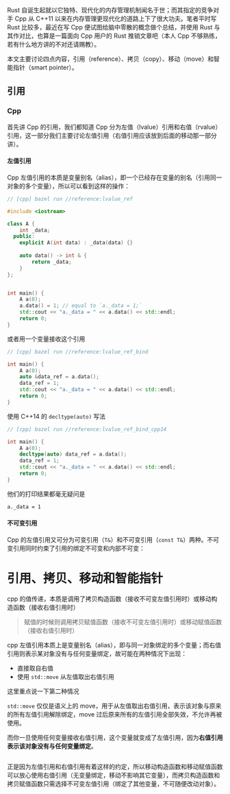 Rust 自诞生起就以它独特、现代化的内存管理机制闻名于世；而其指定的竞争对手 Cpp 从 C++11 以来在内存管理更现代化的道路上下了很大功夫。笔者平时写 Rust 比较多，最近在写 Cpp 便试图给脑中零散的概念做个总结，并使用 Rust 与其作对比，也算是一篇面向 Cpp 用户的 Rust 推销文章吧（本人 Cpp 不够熟练，若有什么地方讲的不对还请赐教）。

本文主要讨论四点内容，引用（reference）、拷贝（copy）、移动（move）和智能指针（smart pointer）。

## 引用

### Cpp

首先讲 Cpp 的引用，我们都知道 Cpp 分为左值（lvalue）引用和右值（rvalue）引用，这一部分我们主要讨论左值引用（右值引用应该放到后面的移动那一部分讲）。

#### 左值引用

Cpp 左值引用的本质是变量别名（alias），即一个已经存在变量的别名（引用同一对象的多个变量），所以可以看到这样的操作：

```cpp
// [cpp] bazel run //reference:lvalue_ref

#include <iostream>

class A {
    int _data;
  public:
    explicit A(int data) : _data(data) {}
    
    auto data() -> int & {
        return _data;
    }
};


int main() {
    A a(0);
    a.data() = 1; // equal to `a._data = 1;`
    std::cout << "a._data = " << a.data() << std::endl;
    return 0;
}
```

或者用一个变量接收这个引用

```cpp
// [cpp] bazel run //reference:lvalue_ref_bind

int main() {
    A a(0);
    auto &data_ref = a.data();
    data_ref = 1;
    std::cout << "a._data = " << a.data() << std::endl;
    return 0;
}
```

使用 C++14 的 `decltype(auto)` 写法

```cpp
// [cpp] bazel run //reference:lvalue_ref_bind_cpp14

int main() {
    A a(0);
    decltype(auto) data_ref = a.data();
    data_ref = 1;
    std::cout << "a._data = " << a.data() << std::endl;
    return 0;
}
```

他们的打印结果都毫无疑问是

```bash
a._data = 1
```

#### 不可变引用

Cpp 的左值引用又可分为可变引用（`T&`）和不可变引用（`const T&`）两种。不可变引用同时约束了引用的绑定不可变和内部不可变：


# 引用、拷贝、移动和智能指针

cpp 的值传递，本质是调用了拷贝构造函数（接收不可变左值引用时）或移动构造函数（接收右值引用时）

> 赋值的时候则调用拷贝赋值函数（接收不可变左值引用时）或移动赋值函数（接收右值引用时）

cpp 左值引用本质上是变量别名（alias），即与同一对象绑定的多个变量；而右值引用则表示某对象没有与任何变量绑定，故可能在两种情况下出现：

 - 直接取自右值
 - 使用 `std::move` 从左值取出右值引用

这里重点说一下第二种情况

`std::move` 仅仅是语义上的 move，用于从左值取出右值引用，表示该对象与原来的所有左值引用解除绑定，move 过后原来所有的左值引用全部失效，不允许再被使用。

而你一旦使用任何变量接收右值引用，这个变量就变成了左值引用，因为**右值引用表示该对象没有与任何变量绑定**。

```cpp

```

正是因为左值引用和右值引用有着这样的约定，所以移动构造函数和移动赋值函数可以放心使用右值引用（无变量绑定，移动不影响其它变量），而拷贝构造函数和拷贝赋值函数只需选择不可变左值引用（绑定了其他变量，不可随便改动对象）。



